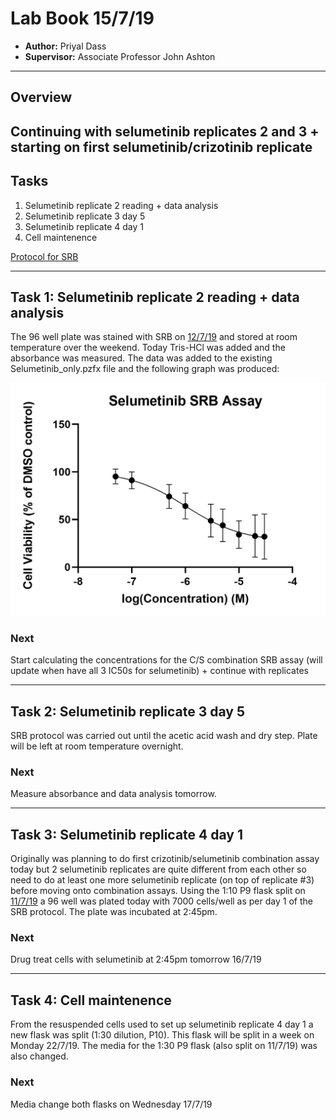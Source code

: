 # Lab Book 15/7/19
- **Author:** Priyal Dass
- **Supervisor:** Associate Professor John Ashton
------------------------------------------------------------------
## Overview

Continuing with selumetinib replicates 2 and 3 + starting on first selumetinib/crizotinib replicate
------------------------------------------------------------------
## Tasks

1. Selumetinib replicate 2 reading + data analysis
2. Selumetinib replicate 3 day 5
3. Selumetinib replicate 4  day 1
4. Cell maintenence

[Protocol for SRB](../Protocols/SRB_Cytotoxicity_assay.md)

------------------------------------------------------------------
## Task 1: Selumetinib replicate 2 reading + data analysis

The 96 well plate was stained with SRB on [12/7/19](../Daily_lab_book/LB_19-07-15.md) and stored at room temperature over the weekend. Today Tris-HCl was added and the absorbance was measured. The data was added to the existing Selumetinib_only.pzfx file and the following graph was produced:

![](../Daily_lab_book/Figure_cache/Selumetinib_replicate_1-2.jpg)

### Next
Start calculating the concentrations for the C/S combination SRB assay (will update when have all 3 IC50s for selumetinib) + continue with replicates

------------------------------------------------------------------
## Task 2: Selumetinib replicate 3 day 5

SRB protocol was carried out until the acetic acid wash and dry step. Plate will be left at room temperature overnight.

### Next
Measure absorbance and data analysis tomorrow.

------------------------------------------------------------------
## Task 3: Selumetinib replicate 4 day 1

Originally was planning to do first crizotinib/selumetinib combination assay today but 2 selumetinib replicates are quite different from each other so need to do at least one more selumetinib replicate (on top of replicate #3) before moving onto combination assays. Using the 1:10 P9 flask split on [11/7/19](../Daily_lab_book/LB_19-07-11.md) a 96 well was plated today with 7000 cells/well as per day 1 of the SRB protocol. The plate was incubated at 2:45pm.

### Next
Drug treat cells with selumetinib at 2:45pm tomorrow 16/7/19

------------------------------------------------------------------
## Task 4: Cell maintenence
From the resuspended cells used to set up selumetinib replicate 4 day 1 a new flask was split (1:30 dilution, P10). This flask will be split in a week on Monday 22/7/19.
The media for the 1:30 P9 flask (also split on 11/7/19) was also changed.

### Next
Media change both flasks on Wednesday 17/7/19
